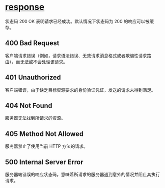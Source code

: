 # [response](https://developer.mozilla.org/zh-CN/docs/Web/HTTP/Status/200)

状态码 200 OK 表明请求已经成功。默认情况下状态码为 200 的响应可以被缓存。

## 400 Bad Request
客户端请求错误（例如，请求语法错误、无效请求消息格式或者欺骗性请求路由），而无法或不会处理该请求。
## 401 Unauthorized
客户端错误，由于缺乏目标资源要求的身份验证凭证，发送的请求未得到满足。
## 404 Not Found
服务器无法找到所请求的资源。
## 405 Method Not Allowed
服务器禁止了使用当前 HTTP 方法的请求。
## 500 Internal Server Error
服务器端错误的响应状态码，意味着所请求的服务器遇到意外的情况并阻止其执行请求。